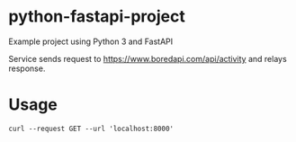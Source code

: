 # python-fastapi-project
Example project using Python 3 and FastAPI

Service sends request to https://www.boredapi.com/api/activity and relays response.

# Usage
`curl --request GET --url 'localhost:8000'`